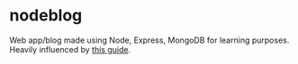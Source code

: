 # nodeblog
Web app/blog made using Node, Express, MongoDB for learning purposes.\
Heavily influenced by [this guide](https://closebrace.com/tutorials/2017-03-02/the-dead-simple-step-by-step-guide-for-front-end-developers-to-getting-up-and-running-with-nodejs-express-and-mongodb).
